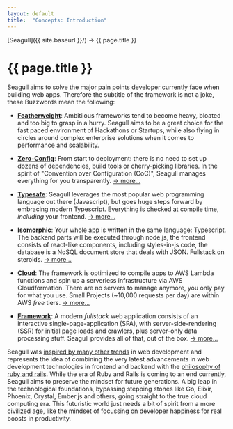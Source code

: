 ```yaml
---
layout: default
title:  "Concepts: Introduction"
---
```


[Seagull]({{ site.baseurl }}/) &rarr; {{ page.title }}

# {{ page.title }}

Seagull aims to solve the major pain points developer currently face when
building web apps. Therefore the subtitle of the framework is not a joke,
these Buzzwords mean the following:

- **[Featherweight](featherweight)**:
  Ambitiious frameworks tend to become heavy, bloated and too big to grasp in a
  hurry. Seagull aims to be a great choice for the fast paced environment of
  Hackathons or Startups, while also flying in circles around complex enterprise
  solutions when it comes to performance and scalability.

- **[Zero-Config](zero_config)**:
  From start to deployment: there is no need to set up dozens of dependencies,
  build tools or cherry-picking libraries. In the spirit of "Convention over
  Configuration (CoC)", Seagull manages everything for you transparently.
  [&rarr; more...](zero_config)

- **[Typesafe](typesafe)**:
  Seagull leverages the most popular web programming language out there
  (Javascript), but goes huge steps forward by embracing modern Typescript.
  Everything is checked at compile time, *including* your frontend.
  [&rarr; more...](typesafe)

- **[Isomorphic](isomorphic)**:
  Your whole app is written in the same language: Typescript. The backend
  parts will be executed through node.js, the frontend consists of
  react-like components, including styles-in-js code, the database is
  a NoSQL document store that deals with JSON. Fullstack on steroids.
  [&rarr; more...](isomorphic)

- **[Cloud](cloud)**:
  The framework is optimized to compile apps to AWS Lambda functions and spin up
  a serverless infrastructure via AWS Cloudformation. There are no servers to
  manage anymore, you only pay for what you use. Small Projects (~10,000
  requests per day) are within AWS *free* tiers.
  [&rarr; more...](cloud)

- **[Framework](framework)**:
  A modern *fullstack* web application consists of an interactive
  single-page-application (SPA), with server-side-rendering (SSR) for
  initial page loads and crawlers, plus server-only data processing stuff.
  Seagull provides all of that, out of the box.
  [&rarr; more...](framework)

Seagull was [inspired by many other trends](inspirations) in web development and
represents the idea of combining the very latest advancements in web development
technologies in frontend and backend with the
[philosophy of ruby and rails](http://rubyonrails.org/doctrine/). While the era
of Ruby and Rails is coming to an end currently, Seagull aims to preserve the
mindset for future generations. A big leap in the technological foundations,
bypassing stepping stones like Go, Elixir, Phoenix, Crystal, Ember.js and
others, going straight to the true cloud computing era. This futuristic world
just needs a bit of spirit from a more civilized age, like the mindset of
focussing on developer happiness for real boosts in productivity.